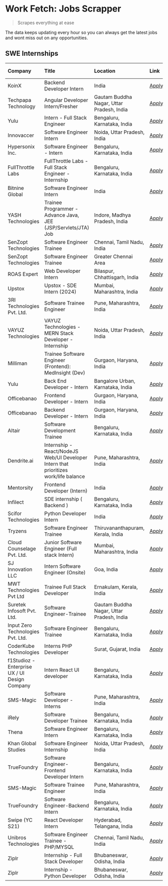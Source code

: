 # Work Fetch: Jobs Scrapper
> Scrapes everything at ease

The data keeps updating every hour so you can always get the latest jobs and wont miss out on any opportunities.

## SWE Internships
<!--START_SECTION:workfetch-->
| Company                                       | Title                                                                                | Location                                  | Link                                                                                                                                                                                                                                                                                                 | Date Posted   |
|:----------------------------------------------|:-------------------------------------------------------------------------------------|:------------------------------------------|:-----------------------------------------------------------------------------------------------------------------------------------------------------------------------------------------------------------------------------------------------------------------------------------------------------|:--------------|
| KoinX                                         | Backend Developer Intern                                                             | India                                     | [Apply](https://in.linkedin.com/jobs/view/backend-developer-intern-at-koinx-3830949245?refId=1%2BzRoGBwws3n2N6tu9xLkQ%3D%3D&trackingId=NTodZQ58hUXk1hjA%2F0dObQ%3D%3D&position=23&pageNum=1&trk=public_jobs_jserp-result_search-card)                                                                | 2024-02-20    |
| Techpapa Technology                           | Angular Developer Intern/Fresher                                                     | Gautam Buddha Nagar, Uttar Pradesh, India | [Apply](https://in.linkedin.com/jobs/view/angular-developer-intern-fresher-at-techpapa-technology-3834305862?refId=1%2BzRoGBwws3n2N6tu9xLkQ%3D%3D&trackingId=gq4MeQJ%2FpDKMjCSF2%2BGCjw%3D%3D&position=24&pageNum=1&trk=public_jobs_jserp-result_search-card)                                        | 2024-02-20    |
| Yulu                                          | Intern - Full Stack Engineer                                                         | Bengaluru, Karnataka, India               | [Apply](https://in.linkedin.com/jobs/view/intern-full-stack-engineer-at-yulu-3834466595?refId=1%2BzRoGBwws3n2N6tu9xLkQ%3D%3D&trackingId=5Dv97iuM5tnERQQT%2Ba6UUQ%3D%3D&position=12&pageNum=1&trk=public_jobs_jserp-result_search-card)                                                               | 2024-02-19    |
| Innovaccer                                    | Software Engineer Intern                                                             | Noida, Uttar Pradesh, India               | [Apply](https://in.linkedin.com/jobs/view/software-engineer-intern-at-innovaccer-3830378068?refId=1%2BzRoGBwws3n2N6tu9xLkQ%3D%3D&trackingId=KUP6sO8DKjFdddp98rG50g%3D%3D&position=25&pageNum=1&trk=public_jobs_jserp-result_search-card)                                                             | 2024-02-19    |
| Hypersonix Inc.                               | Software Engineer - Intern                                                           | Bengaluru, Karnataka, India               | [Apply](https://in.linkedin.com/jobs/view/software-engineer-intern-at-hypersonix-inc-3833055982?refId=v6BcHADSIAdoidxKL5Tfmg%3D%3D&trackingId=6mb%2FUa%2FaoKCofRSiif%2BWxg%3D%3D&position=4&pageNum=0&trk=public_jobs_jserp-result_search-card)                                                      | 2024-02-18    |
| FullThrottle Labs                             | FullThrottle Labs - Full Stack Engineer - Internship                                 | Bengaluru, Karnataka, India               | [Apply](https://in.linkedin.com/jobs/view/fullthrottle-labs-full-stack-engineer-internship-at-fullthrottle-labs-3829636016?refId=1%2BzRoGBwws3n2N6tu9xLkQ%3D%3D&trackingId=3QCj0vjmG07hokNlszsj1w%3D%3D&position=22&pageNum=1&trk=public_jobs_jserp-result_search-card)                              | 2024-02-17    |
| Bitnine Global                                | Software Engineer Intern                                                             | India                                     | [Apply](https://in.linkedin.com/jobs/view/software-engineer-intern-at-bitnine-global-3828521409?refId=v6BcHADSIAdoidxKL5Tfmg%3D%3D&trackingId=Vz6Uu2bEzs9um8D1u1pTJA%3D%3D&position=2&pageNum=0&trk=public_jobs_jserp-result_search-card)                                                            | 2024-02-16    |
| YASH Technologies                             | Trainee Programmer - Advance Java, JEE (JSP/Servlets/JTA) Job                        | Indore, Madhya Pradesh, India             | [Apply](https://in.linkedin.com/jobs/view/trainee-programmer-advance-java-jee-jsp-servlets-jta-job-at-yash-technologies-3811759183?refId=1%2BzRoGBwws3n2N6tu9xLkQ%3D%3D&trackingId=4BxpEx89BrEboGJMoK%2FsZg%3D%3D&position=18&pageNum=1&trk=public_jobs_jserp-result_search-card)                    | 2024-02-13    |
| SenZopt Technologies                          | Software Engineer Trainee                                                            | Chennai, Tamil Nadu, India                | [Apply](https://in.linkedin.com/jobs/view/software-engineer-trainee-at-senzopt-technologies-3827686880?refId=v6BcHADSIAdoidxKL5Tfmg%3D%3D&trackingId=relQJUFINu%2Bk9Hi1prcFrA%3D%3D&position=9&pageNum=0&trk=public_jobs_jserp-result_search-card)                                                   | 2024-02-12    |
| SenZopt Technologies                          | Software Engineer Trainee                                                            | Greater Chennai Area                      | [Apply](https://in.linkedin.com/jobs/view/software-engineer-trainee-at-senzopt-technologies-3827688781?refId=v6BcHADSIAdoidxKL5Tfmg%3D%3D&trackingId=8Zu8TdZdfuhvjPlP61aQBQ%3D%3D&position=10&pageNum=0&trk=public_jobs_jserp-result_search-card)                                                    | 2024-02-12    |
| ROAS Expert                                   | Web Developer Intern                                                                 | Bilaspur, Chhattisgarh, India             | [Apply](https://in.linkedin.com/jobs/view/web-developer-intern-at-roas-expert-3828189292?refId=v6BcHADSIAdoidxKL5Tfmg%3D%3D&trackingId=zLIHJPLwgWLvpTuZ522KTQ%3D%3D&position=13&pageNum=0&trk=public_jobs_jserp-result_search-card)                                                                  | 2024-02-12    |
| Upstox                                        | Upstox - SDE Intern (2024)                                                           | Mumbai, Maharashtra, India                | [Apply](https://in.linkedin.com/jobs/view/upstox-sde-intern-2024-at-upstox-3826556183?refId=v6BcHADSIAdoidxKL5Tfmg%3D%3D&trackingId=21WARUkaRE1E0rpYcgTtTQ%3D%3D&position=21&pageNum=0&trk=public_jobs_jserp-result_search-card)                                                                     | 2024-02-10    |
| 3RI Technologies Pvt. Ltd.                    | Software Trainee Engineer                                                            | Pune, Maharashtra, India                  | [Apply](https://in.linkedin.com/jobs/view/software-trainee-engineer-at-3ri-technologies-pvt-ltd-3826557054?refId=1%2BzRoGBwws3n2N6tu9xLkQ%3D%3D&trackingId=obJDGjXK018whZY1M5qpfw%3D%3D&position=10&pageNum=1&trk=public_jobs_jserp-result_search-card)                                              | 2024-02-10    |
| VAYUZ Technologies                            | VAYUZ Technologies - MERN Stack Developer - Internship                               | Noida, Uttar Pradesh, India               | [Apply](https://in.linkedin.com/jobs/view/vayuz-technologies-mern-stack-developer-internship-at-vayuz-technologies-3822619356?refId=1%2BzRoGBwws3n2N6tu9xLkQ%3D%3D&trackingId=hmcgGpgUPhdbOPWzXY%2Brig%3D%3D&position=16&pageNum=1&trk=public_jobs_jserp-result_search-card)                         | 2024-02-10    |
| Milliman                                      | Trainee Software Engineer (Frontend): MedInsight (Dev)                               | Gurgaon, Haryana, India                   | [Apply](https://in.linkedin.com/jobs/view/trainee-software-engineer-frontend-medinsight-dev-at-milliman-3792874280?refId=v6BcHADSIAdoidxKL5Tfmg%3D%3D&trackingId=E4cTYPnMkTiVxwqACiue%2Bg%3D%3D&position=6&pageNum=0&trk=public_jobs_jserp-result_search-card)                                       | 2024-02-09    |
| Yulu                                          | Back End Developer - Intern                                                          | Bangalore Urban, Karnataka, India         | [Apply](https://in.linkedin.com/jobs/view/back-end-developer-intern-at-yulu-3821682220?refId=v6BcHADSIAdoidxKL5Tfmg%3D%3D&trackingId=Jss0tx92lzglVQBpiwSJnw%3D%3D&position=15&pageNum=0&trk=public_jobs_jserp-result_search-card)                                                                    | 2024-02-04    |
| Officebanao                                   | Frontend Developer - Intern                                                          | Gurgaon, Haryana, India                   | [Apply](https://in.linkedin.com/jobs/view/frontend-developer-intern-at-officebanao-3822614063?refId=v6BcHADSIAdoidxKL5Tfmg%3D%3D&trackingId=kjdvDI%2BGQ0Leus58kSGNwA%3D%3D&position=8&pageNum=0&trk=public_jobs_jserp-result_search-card)                                                            | 2024-01-31    |
| Officebanao                                   | Backend Developer - Intern                                                           | Gurgaon, Haryana, India                   | [Apply](https://in.linkedin.com/jobs/view/backend-developer-intern-at-officebanao-3814263731?refId=v6BcHADSIAdoidxKL5Tfmg%3D%3D&trackingId=yW34qd9T4aYad8XVZAsmLw%3D%3D&position=23&pageNum=0&trk=public_jobs_jserp-result_search-card)                                                              | 2024-01-31    |
| Altair                                        | Software Development Trainee                                                         | Bengaluru, Karnataka, India               | [Apply](https://in.linkedin.com/jobs/view/software-development-trainee-at-altair-3817606202?refId=1%2BzRoGBwws3n2N6tu9xLkQ%3D%3D&trackingId=kSlZEnLXP1w6ES35ZXFKGQ%3D%3D&position=1&pageNum=1&trk=public_jobs_jserp-result_search-card)                                                              | 2024-01-31    |
| Dendrite.ai                                   | Internship - React/NodeJS Web/UI Developer Intern that prioritizes work/life balance | Pune, Maharashtra, India                  | [Apply](https://in.linkedin.com/jobs/view/internship-react-nodejs-web-ui-developer-intern-that-prioritizes-work-life-balance-at-dendrite-ai-3818948068?refId=1%2BzRoGBwws3n2N6tu9xLkQ%3D%3D&trackingId=3G4Xkm3v%2BwubLEwP1CgVcQ%3D%3D&position=7&pageNum=1&trk=public_jobs_jserp-result_search-card) | 2024-01-31    |
| Mentorsity                                    | Frontend Developer (Intern)                                                          | India                                     | [Apply](https://in.linkedin.com/jobs/view/frontend-developer-intern-at-mentorsity-3820303627?refId=1%2BzRoGBwws3n2N6tu9xLkQ%3D%3D&trackingId=ZHV9yCUxIVOq73DNIK%2FeTw%3D%3D&position=8&pageNum=1&trk=public_jobs_jserp-result_search-card)                                                           | 2024-01-31    |
| Infilect                                      | SDE internship ( Backend )                                                           | Bengaluru, Karnataka, India               | [Apply](https://in.linkedin.com/jobs/view/sde-internship-backend-at-infilect-3815120558?refId=1%2BzRoGBwws3n2N6tu9xLkQ%3D%3D&trackingId=mzM47ZHahupZKIFv2bkjGg%3D%3D&position=2&pageNum=1&trk=public_jobs_jserp-result_search-card)                                                                  | 2024-01-25    |
| Scifor Technologies                           | Python Developer Intern                                                              | India                                     | [Apply](https://in.linkedin.com/jobs/view/python-developer-intern-at-scifor-technologies-3811416373?refId=1%2BzRoGBwws3n2N6tu9xLkQ%3D%3D&trackingId=1wrR67g7lftn8y5AR9%2B6hg%3D%3D&position=17&pageNum=1&trk=public_jobs_jserp-result_search-card)                                                   | 2024-01-22    |
| Tryzens                                       | Software Engineer Trainee                                                            | Thiruvananthapuram, Kerala, India         | [Apply](https://in.linkedin.com/jobs/view/software-engineer-trainee-at-tryzens-3809363491?refId=v6BcHADSIAdoidxKL5Tfmg%3D%3D&trackingId=YEUp4md3Ye7lA%2FU1KvrfZQ%3D%3D&position=17&pageNum=0&trk=public_jobs_jserp-result_search-card)                                                               | 2024-01-18    |
| Cloud Counselage Pvt. Ltd.                    | Junior Software Engineer (Full stack Intern)                                         | Mumbai, Maharashtra, India                | [Apply](https://in.linkedin.com/jobs/view/junior-software-engineer-full-stack-intern-at-cloud-counselage-pvt-ltd-3803132814?refId=v6BcHADSIAdoidxKL5Tfmg%3D%3D&trackingId=HXf%2Fy9ZKZm0BpKiz3qCObw%3D%3D&position=24&pageNum=0&trk=public_jobs_jserp-result_search-card)                             | 2024-01-11    |
| SJ Innovation LLC                             | Intern Software Engineer (Onsite)                                                    | Goa, India                                | [Apply](https://in.linkedin.com/jobs/view/intern-software-engineer-onsite-at-sj-innovation-llc-3799959011?refId=1%2BzRoGBwws3n2N6tu9xLkQ%3D%3D&trackingId=s5n5vIvY0%2BTsFj0oBw21nw%3D%3D&position=11&pageNum=1&trk=public_jobs_jserp-result_search-card)                                             | 2024-01-11    |
| MWT Technologies Pvt Ltd                      | Trainee Full Stack Developer                                                         | Ernakulam, Kerala, India                  | [Apply](https://in.linkedin.com/jobs/view/trainee-full-stack-developer-at-mwt-technologies-pvt-ltd-3800921715?refId=v6BcHADSIAdoidxKL5Tfmg%3D%3D&trackingId=Tj6zfK8SydpcwAZZMYqxPA%3D%3D&position=5&pageNum=0&trk=public_jobs_jserp-result_search-card)                                              | 2024-01-09    |
| Suretek Infosoft Pvt. Ltd.                    | Software Engineer-Trainee                                                            | Gautam Buddha Nagar, Uttar Pradesh, India | [Apply](https://in.linkedin.com/jobs/view/software-engineer-trainee-at-suretek-infosoft-pvt-ltd-3800934643?refId=v6BcHADSIAdoidxKL5Tfmg%3D%3D&trackingId=OEK7k7VmpMSb1UGNbrnc7g%3D%3D&position=20&pageNum=0&trk=public_jobs_jserp-result_search-card)                                                | 2024-01-09    |
| Input Zero Technologies Pvt. Ltd.             | Software Engineer Trainee                                                            | Bengaluru, Karnataka, India               | [Apply](https://in.linkedin.com/jobs/view/software-engineer-trainee-at-input-zero-technologies-pvt-ltd-3800927643?refId=1%2BzRoGBwws3n2N6tu9xLkQ%3D%3D&trackingId=%2BFaM%2BIM8qz81rY1HOOzgpg%3D%3D&position=4&pageNum=1&trk=public_jobs_jserp-result_search-card)                                    | 2024-01-09    |
| CoderKube Technologies                        | Interns PHP Developer                                                                | Surat, Gujarat, India                     | [Apply](https://in.linkedin.com/jobs/view/interns-php-developer-at-coderkube-technologies-3800923432?refId=1%2BzRoGBwws3n2N6tu9xLkQ%3D%3D&trackingId=qd5v3%2FM5GYeZy3icL5DwLw%3D%3D&position=21&pageNum=1&trk=public_jobs_jserp-result_search-card)                                                  | 2024-01-09    |
| f1Studioz - Enterprise UX / UI Design Company | Intern React UI developer                                                            | Bengaluru, Karnataka, India               | [Apply](https://in.linkedin.com/jobs/view/intern-react-ui-developer-at-f1studioz-enterprise-ux-ui-design-company-3796354738?refId=v6BcHADSIAdoidxKL5Tfmg%3D%3D&trackingId=N5koehC5YvzgBFhdJkFIcw%3D%3D&position=7&pageNum=0&trk=public_jobs_jserp-result_search-card)                                | 2024-01-08    |
| SMS-Magic                                     | Software Developer -Interns                                                          | Pune, Maharashtra, India                  | [Apply](https://in.linkedin.com/jobs/view/software-developer-interns-at-sms-magic-3799485343?refId=1%2BzRoGBwws3n2N6tu9xLkQ%3D%3D&trackingId=1fPLI44ilXsTpCioXQOYXg%3D%3D&position=6&pageNum=1&trk=public_jobs_jserp-result_search-card)                                                             | 2024-01-05    |
| iRely                                         | Software Developer Trainee                                                           | Bengaluru, Karnataka, India               | [Apply](https://in.linkedin.com/jobs/view/software-developer-trainee-at-irely-3801577534?refId=v6BcHADSIAdoidxKL5Tfmg%3D%3D&trackingId=%2BGR%2BlKa8AYVCCQcgZTZ4pQ%3D%3D&position=12&pageNum=0&trk=public_jobs_jserp-result_search-card)                                                              | 2023-12-22    |
| Thena                                         | Software Engineer Intern                                                             | Bengaluru, Karnataka, India               | [Apply](https://in.linkedin.com/jobs/view/software-engineer-intern-at-thena-3778731751?refId=v6BcHADSIAdoidxKL5Tfmg%3D%3D&trackingId=4uElhpRUKKw7Up0xIOGLnQ%3D%3D&position=18&pageNum=0&trk=public_jobs_jserp-result_search-card)                                                                    | 2023-12-05    |
| Khan Global Studies                           | Software Engineer Internship                                                         | Noida, Uttar Pradesh, India               | [Apply](https://in.linkedin.com/jobs/view/software-engineer-internship-at-khan-global-studies-3766942197?refId=1%2BzRoGBwws3n2N6tu9xLkQ%3D%3D&trackingId=g4OIsgdeDxqWZOkDedbnEw%3D%3D&position=20&pageNum=1&trk=public_jobs_jserp-result_search-card)                                                | 2023-11-27    |
| TrueFoundry                                   | Software Engineer- Frontend Developer Intern                                         | Bengaluru, Karnataka, India               | [Apply](https://in.linkedin.com/jobs/view/software-engineer-frontend-developer-intern-at-truefoundry-3790095058?refId=v6BcHADSIAdoidxKL5Tfmg%3D%3D&trackingId=FMCar6nzdGPQ2FZ2nHJIRA%3D%3D&position=16&pageNum=0&trk=public_jobs_jserp-result_search-card)                                           | 2023-11-24    |
| SMS-Magic                                     | Software Trainee Engineer                                                            | Pune, Maharashtra, India                  | [Apply](https://in.linkedin.com/jobs/view/software-trainee-engineer-at-sms-magic-3761409781?refId=1%2BzRoGBwws3n2N6tu9xLkQ%3D%3D&trackingId=r55JMSPCUdJqeNyUv7qxxA%3D%3D&position=3&pageNum=1&trk=public_jobs_jserp-result_search-card)                                                              | 2023-11-16    |
| TrueFoundry                                   | Software Engineer-Backend Intern                                                     | Bengaluru, Karnataka, India               | [Apply](https://in.linkedin.com/jobs/view/software-engineer-backend-intern-at-truefoundry-3779508170?refId=1%2BzRoGBwws3n2N6tu9xLkQ%3D%3D&trackingId=r%2B217jLTwz5xWOllZ%2BB3Nw%3D%3D&position=5&pageNum=1&trk=public_jobs_jserp-result_search-card)                                                 | 2023-11-10    |
| Swipe (YC S21)                                | React Developer Intern                                                               | Hyderabad, Telangana, India               | [Apply](https://in.linkedin.com/jobs/view/react-developer-intern-at-swipe-yc-s21-3737600089?refId=v6BcHADSIAdoidxKL5Tfmg%3D%3D&trackingId=HgVrdYVixqJFV%2BPuCPf4Og%3D%3D&position=19&pageNum=0&trk=public_jobs_jserp-result_search-card)                                                             | 2023-10-13    |
| Unibros Technologies                          | Software Engineer Trainee - PHP/MYSQL                                                | Chennai, Tamil Nadu, India                | [Apply](https://in.linkedin.com/jobs/view/software-engineer-trainee-php-mysql-at-unibros-technologies-3656599241?refId=1%2BzRoGBwws3n2N6tu9xLkQ%3D%3D&trackingId=zLurCv6duPfICcmGvJ8Uxg%3D%3D&position=9&pageNum=1&trk=public_jobs_jserp-result_search-card)                                         | 2023-06-12    |
| Ziplr                                         | Internship - Full Stack Developer                                                    | Bhubaneswar, Odisha, India                | [Apply](https://in.linkedin.com/jobs/view/internship-full-stack-developer-at-ziplr-3645675705?refId=1%2BzRoGBwws3n2N6tu9xLkQ%3D%3D&trackingId=HAX7Nzn1RErHnh0tLannPQ%3D%3D&position=15&pageNum=1&trk=public_jobs_jserp-result_search-card)                                                           | 2023-06-02    |
| Ziplr                                         | Internship - Python Developer                                                        | Bhubaneswar, Odisha, India                | [Apply](https://in.linkedin.com/jobs/view/internship-python-developer-at-ziplr-3645677592?refId=1%2BzRoGBwws3n2N6tu9xLkQ%3D%3D&trackingId=MupWrBI55UR1AzEps5dOdA%3D%3D&position=19&pageNum=1&trk=public_jobs_jserp-result_search-card)                                                               | 2023-06-02    |
<!--END_SECTION:workfetch-->
